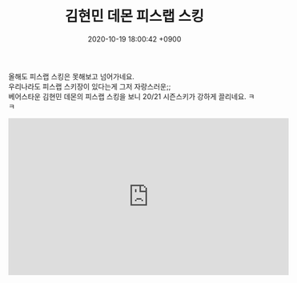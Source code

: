 ﻿---
layout: post
title:  "김현민 데몬 피스랩 스킹"
date:   2020-10-19 18:00:42 +0900
#image:  '/assets/img/01.jpg'
#tags:   
---

올해도 피스랩 스킹은 못해보고 넘어가네요.<br>
우리나라도 피스랩 스키장이 있다는게 그저 자랑스러운;; <br>
베어스타운 김현민 데몬의 피스랩 스킹을 보니 20/21 시즌스키가 강하게 끌리네요. ㅋㅋ <br>

<iframe src="https://www.facebook.com/plugins/video.php?height=314&href=https%3A%2F%2Fwww.facebook.com%2Fski3736%2Fvideos%2F3251210861601313%2F&show_text=false&width=560" width="560" height="314" style="border:none;overflow:hidden" scrolling="no" frameborder="0" allowTransparency="true" allow="encrypted-media" allowFullScreen="true"></iframe>